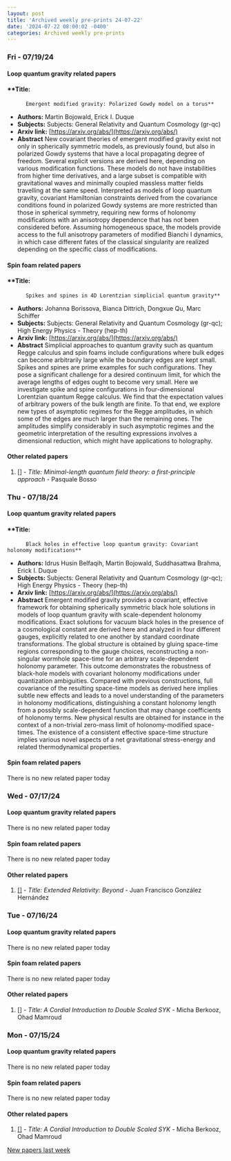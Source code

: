 ```yaml
---
layout: post
title: 'Archived weekly pre-prints 24-07-22'
date: '2024-07-22 08:00:02 -0400'
categories: Archived weekly pre-prints
---
```



### Fri - 07/19/24

#### Loop quantum gravity related papers

#### **Title:
          Emergent modified gravity: Polarized Gowdy model on a torus**
 - **Authors:** Martin Bojowald, Erick I. Duque
 - **Subjects:** Subjects:
General Relativity and Quantum Cosmology (gr-qc)
 - **Arxiv link:** [https://arxiv.org/abs/](https://arxiv.org/abs/)
 - **Abstract**
 New covariant theories of emergent modified gravity exist not only in spherically symmetric models, as previously found, but also in polarized Gowdy systems that have a local propagating degree of freedom. Several explicit versions are derived here, depending on various modification functions. These models do not have instabilities from higher time derivatives, and a large subset is compatible with gravitational waves and minimally coupled massless matter fields travelling at the same speed. Interpreted as models of loop quantum gravity, covariant Hamiltonian constraints derived from the covariance conditions found in polarized Gowdy systems are more restricted than those in spherical symmetry, requiring new forms of holonomy modifications with an anisotropy dependence that has not been considered before. Assuming homogeneous space, the models provide access to the full anisotropy parameters of modified Bianchi I dynamics, in which case different fates of the classical singularity are realized depending on the specific class of modifications. 

#### Spin foam related papers

#### **Title:
          Spikes and spines in 4D Lorentzian simplicial quantum gravity**
 - **Authors:** Johanna Borissova, Bianca Dittrich, Dongxue Qu, Marc Schiffer
 - **Subjects:** Subjects:
General Relativity and Quantum Cosmology (gr-qc); High Energy Physics - Theory (hep-th)
 - **Arxiv link:** [https://arxiv.org/abs/](https://arxiv.org/abs/)
 - **Abstract**
 Simplicial approaches to quantum gravity such as quantum Regge calculus and spin foams include configurations where bulk edges can become arbitrarily large while the boundary edges are kept small. Spikes and spines are prime examples for such configurations. They pose a significant challenge for a desired continuum limit, for which the average lengths of edges ought to become very small. Here we investigate spike and spine configurations in four-dimensional Lorentzian quantum Regge calculus. We find that the expectation values of arbitrary powers of the bulk length are finite. To that end, we explore new types of asymptotic regimes for the Regge amplitudes, in which some of the edges are much larger than the remaining ones. The amplitudes simplify considerably in such asymptotic regimes and the geometric interpretation of the resulting expressions involves a dimensional reduction, which might have applications to holography. 



#### Other related papers

1. [[]](https://arxiv.org/abs/) - *Title:
          Minimal-length quantum field theory: a first-principle approach* - Pasquale Bosso



### Thu - 07/18/24

#### Loop quantum gravity related papers

#### **Title:
          Black holes in effective loop quantum gravity: Covariant holonomy modifications**
 - **Authors:** Idrus Husin Belfaqih, Martin Bojowald, Suddhasattwa Brahma, Erick I. Duque
 - **Subjects:** Subjects:
General Relativity and Quantum Cosmology (gr-qc); High Energy Physics - Theory (hep-th)
 - **Arxiv link:** [https://arxiv.org/abs/](https://arxiv.org/abs/)
 - **Abstract**
 Emergent modified gravity provides a covariant, effective framework for obtaining spherically symmetric black hole solutions in models of loop quantum gravity with scale-dependent holonomy modifications. Exact solutions for vacuum black holes in the presence of a cosmological constant are derived here and analyzed in four different gauges, explicitly related to one another by standard coordinate transformations. The global structure is obtained by gluing space-time regions corresponding to the gauge choices, reconstructing a non-singular wormhole space-time for an arbitrary scale-dependent holonomy parameter. This outcome demonstrates the robustness of black-hole models with covariant holonomy modifications under quantization ambiguities. Compared with previous constructions, full covariance of the resulting space-time models as derived here implies subtle new effects and leads to a novel understanding of the parameters in holonomy modifications, distinguishing a constant holonomy length from a possibly scale-dependent function that may change coefficients of holonomy terms. New physical results are obtained for instance in the context of a non-trivial zero-mass limit of holonomy-modified space-times. The existence of a consistent effective space-time structure implies various novel aspects of a net gravitational stress-energy and related thermodynamical properties. 

#### Spin foam related papers

There is no new related paper today 

### Wed - 07/17/24

#### Loop quantum gravity related papers

There is no new related paper today 

#### Spin foam related papers

There is no new related paper today 



#### Other related papers

1. [[]](https://arxiv.org/abs/) - *Title:
          Extended Relativity: Beyond* - Juan Francisco González Hernández



### Tue - 07/16/24

#### Loop quantum gravity related papers

There is no new related paper today 

#### Spin foam related papers

There is no new related paper today 



#### Other related papers

1. [[]](https://arxiv.org/abs/) - *Title:
          A Cordial Introduction to Double Scaled SYK* - Micha Berkooz, Ohad Mamroud



### Mon - 07/15/24

#### Loop quantum gravity related papers

There is no new related paper today 

#### Spin foam related papers

There is no new related paper today 



#### Other related papers

1. [[]](https://arxiv.org/abs/) - *Title:
          A Cordial Introduction to Double Scaled SYK* - Micha Berkooz, Ohad Mamroud






[New papers last week]({{site.url}}/archived/weekly/pre-prints/2024/07/15/archived_weekly_papers.html)
